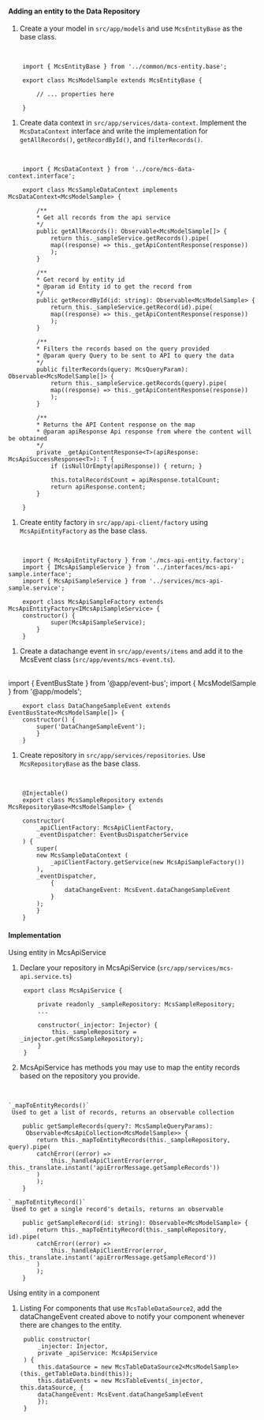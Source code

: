 #### Adding an entity to the Data Repository

1. Create a your model in `src/app/models` and use `McsEntityBase` as the base class.
<br/>

        import { McsEntityBase } from '../common/mcs-entity.base';

        export class McsModelSample extends McsEntityBase {

            // ... properties here

        }

1. Create data context in `src/app/services/data-context`. Implement the `McsDataContext` interface and write the implementation for `getAllRecords()`, `getRecordById()`, and `filterRecords()`. 
<br/>

        import { McsDataContext } from '../core/mcs-data-context.interface';
        
        export class McsSampleDataContext implements McsDataContext<McsModelSample> {
            
            /**
            * Get all records from the api service
            */
            public getAllRecords(): Observable<McsModelSample[]> {
                return this._sampleService.getRecords().pipe(
                map((response) => this._getApiContentResponse(response))
                );
            }

            /**
            * Get record by entity id
            * @param id Entity id to get the record from
            */
            public getRecordById(id: string): Observable<McsModelSample> {
                return this._sampleService.getRecord(id).pipe(
                map((response) => this._getApiContentResponse(response))
                );
            }

            /**
            * Filters the records based on the query provided
            * @param query Query to be sent to API to query the data
            */
            public filterRecords(query: McsQueryParam): Observable<McsModelSample[]> {
                return this._sampleService.getRecords(query).pipe(
                map((response) => this._getApiContentResponse(response))
                );
            }

            /**
            * Returns the API Content response on the map
            * @param apiResponse Api response from where the content will be obtained
            */
            private _getApiContentResponse<T>(apiResponse: McsApiSuccessResponse<T>): T {
                if (isNullOrEmpty(apiResponse)) { return; }

                this.totalRecordsCount = apiResponse.totalCount;
                return apiResponse.content;
            }
        
        }

1. Create entity factory in `src/app/api-client/factory` using `McsApiEntityFactory` as the base class.
<br/>

        import { McsApiEntityFactory } from './mcs-api-entity.factory';
        import { IMcsApiSampleService } from '../interfaces/mcs-api-sample.interface';
        import { McsApiSampleService } from '../services/mcs-api-sample.service';

        export class McsApiSampleFactory extends McsApiEntityFactory<IMcsApiSampleService> {
        constructor() {
                super(McsApiSampleService);
            }
        }



1. Create a datachange event in `src/app/events/items` and add it to the McsEvent class (`src/app/events/mcs-event.ts`).
<br/>
        import { EventBusState } from '@app/event-bus';
        import { McsModelSample } from '@app/models';

        export class DataChangeSampleEvent extends EventBusState<McsModelSample[]> {
        constructor() {
            super('DataChangeSampleEvent');
            }
        }



1. Create repository in `src/app/services/repositories`. Use `McsRepositoryBase` as the base class. 
<br/>

        @Injectable()
        export class McsSampleRepository extends McsRepositoryBase<McsModelSample> {

        constructor(
            _apiClientFactory: McsApiClientFactory,
            _eventDispatcher: EventBusDispatcherService
        ) {
            super(
            new McsSampleDataContext (
                _apiClientFactory.getService(new McsApiSampleFactory())
            ),
            _eventDispatcher,
                {
                    dataChangeEvent: McsEvent.dataChangeSampleEvent
                }
            );
            }
        }   


#### Implementation

Using entity in McsApiService 

1. Declare your repository in McsApiService (`src/app/services/mcs-api.service.ts`)

        export class McsApiService {

            private readonly _sampleRepository: McsSampleRepository;
            ...

            constructor(_injector: Injector) {
                this._sampleRepository = _injector.get(McsSampleRepository);
            }
        }

1. McsApiService has methods you may use to map the entity records based on the repository you provide. 
<br>

    `_mapToEntityRecords()`
     Used to get a list of records, returns an observable collection

        public getSampleRecords(query?: McsSampleQueryParams):      
         Observable<McsApiCollection<McsModelSample>> {
            return this._mapToEntityRecords(this._sampleRepository, query).pipe(
            catchError((error) =>
                this._handleApiClientError(error, this._translate.instant('apiErrorMessage.getSampleRecords'))
            )
            );
        }

    `_mapToEntityRecord()`
     Used to get a single record's details, returns an observable

        public getSampleRecord(id: string): Observable<McsModelSample> {
            return this._mapToEntityRecord(this._sampleRepository, id).pipe(
            catchError((error) =>
                this._handleApiClientError(error, this._translate.instant('apiErrorMessage.getSampleRecord'))
            )
            );
        }


Using entity in a component

1. Listing
For components that use `McsTableDataSource2`, add the dataChangeEvent created above to notify your component whenever there are changes to the entity.

        public constructor(
            _injector: Injector,
            private _apiService: McsApiService
        ) {
            this.dataSource = new McsTableDataSource2<McsModelSample>(this._getTableData.bind(this));
            this.dataEvents = new McsTableEvents(_injector, this.dataSource, {
            dataChangeEvent: McsEvent.dataChangeSampleEvent
            });
        }


